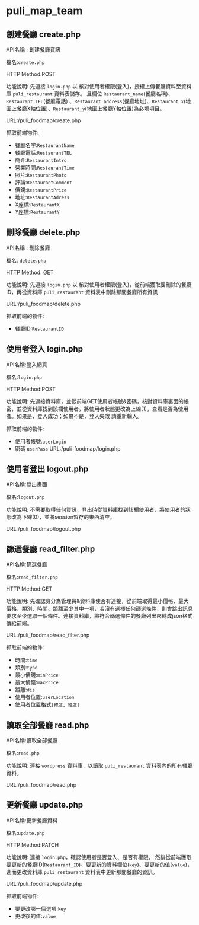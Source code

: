 # puli_map_team
## 創建餐廳 create.php
API名稱 : 創建餐廳資訊

檔名:`create.php`

HTTP Method:POST

功能說明:
先連接 `login.php` 以 核對使用者權限(登入)，授權上傳餐廳資料至資料庫 `puli_restaurant` 資料表儲存。
且欄位 `Restaurant_name`(餐廳名稱)、`Restaurant_TEL`(餐廳電話) 、`Restaurant_address`(餐廳地址)、`Restaurant_x`(地圖上餐廳X軸位置)、`Restaurant_y`(地圖上餐廳Y軸位置)為必填項目。

URL:/puli_foodmap/create.php

抓取前端物件:
* 餐廳名字:`RestaurantName`
* 餐廳電話:`RestaurantTEL`
* 簡介:`RestaurantIntro`
* 營業時間:`RestaurantTime`
* 照片:`RestaurantPhoto`
* 評論:`RestaurantComment`
* 價錢:`RestaurantPrice`
* 地址:`RestaurantAdress`
* X座標:`RestaurantX`
* Y座標:`RestaurantY`

## 刪除餐廳 delete.php
API名稱 : 刪除餐廳

檔名: `delete.php`

HTTP Method: GET

功能說明:
先連接 `login.php` 以 核對使用者權限(登入)，從前端獲取要刪除的餐廳ID，再從資料庫 `puli_restaurant` 資料表中刪除那間餐廳所有資訊

URL:/puli_foodmap/delete.php

抓取前端的物件:
* 餐廳ID:`RestaurantID`

## 使用者登入 login.php
API名稱:登入網頁

檔名:`login.php`

HTTP Method:POST

功能說明:
先連接資料庫，並從前端GET使用者帳號&密碼，核對資料庫裏面的帳密，並從資料庫找到該欄使用者，將使用者狀態更改為上線(1)，查看是否為使用者。如果是，登入成功；如果不是，登入失敗 請重新輸入。

抓取前端的物件:  
* 使用者帳號:`userLogin`
* 密碼 `userPass`
URL:/puli_foodmap/login.php

## 使用者登出 logout.php
API名稱:登出畫面

檔名:`logout.php`

功能說明:
不需要取得任何資訊，登出時從資料庫找到該欄使用者，將使用者的狀態改為下線(0)，並將session暫存的東西清空。

URL:/puli_foodmap/logout.php

## 篩選餐廳 read_filter.php
API名稱:篩選餐廳

檔名:`read_filter.php`

HTTP Method:GET

功能說明:
先確認身分為管理員&資料庫使否有連接，從前端取得最小價格、最大價格、類別、時間、距離至少其中一項，若沒有選擇任何篩選條件，則會跳出訊息要求至少選取一個條件。連接資料庫，將符合篩選條件的餐廳列出來轉成json格式傳給前端。

URL:/puli_foodmap/read_filter.php

抓取前端的物件:
* 時間:`time`
* 類別:`type`
* 最小價錢:`minPrice`
* 最大價錢:`maxPrice`
* 距離:`dis`
* 使用者位置:`userLocation`
* 使用者位置格式`[緯度, 經度]`

## 讀取全部餐廳 read.php
API名稱:讀取全部餐廳

檔名:`read.php`

功能說明:
連接 `wordpress` 資料庫，以讀取 `puli_restaurant` 資料表內的所有餐廳資料。

URL:/puli_foodmap/read.php

## 更新餐廳 update.php
API名稱:更新餐廳資料

檔名:`update.php`

HTTP Method:PATCH

功能說明:
連接 `login.php`，確認使用者是否登入、是否有權限。
然後從前端獲取要更新的餐廳ID(`Restaurant_ID`)、要更新的資料欄位(`key`)、要更新的值(`value`)，進而更改資料庫 `puli_restaurant` 資料表中更新那間餐廳的資訊。

URL:/puli_foodmap/update.php

抓取前端物件:
* 要更改哪一個選項:`key`
* 更改後的值:`value`
